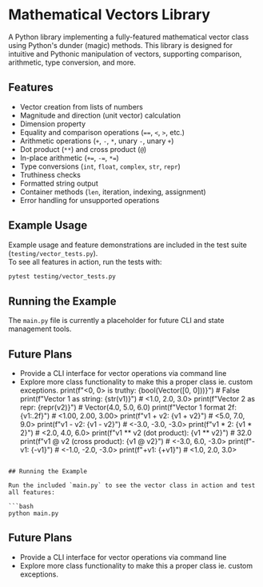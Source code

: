 # Mathematical Vectors Library

A Python library implementing a fully-featured mathematical vector class using Python's dunder (magic) methods. This library is designed for intuitive and Pythonic manipulation of vectors, supporting comparison, arithmetic, type conversion, and more.

## Features

- Vector creation from lists of numbers
- Magnitude and direction (unit vector) calculation
- Dimension property
- Equality and comparison operations (`==`, `<`, `>`, etc.)
- Arithmetic operations (`+`, `-`, `*`, unary `-`, unary `+`)
- Dot product (`**`) and cross product (`@`)
- In-place arithmetic (`+=`, `-=`, `*=`)
- Type conversions (`int`, `float`, `complex`, `str`, `repr`)
- Truthiness checks
- Formatted string output
- Container methods (`len`, iteration, indexing, assignment)
- Error handling for unsupported operations

## Example Usage

Example usage and feature demonstrations are included in the test suite (`testing/vector_tests.py`).  
To see all features in action, run the tests with:

```bash
pytest testing/vector_tests.py
```

## Running the Example

The `main.py` file is currently a placeholder for future CLI and state management tools.

## Future Plans

- Provide a CLI interface for vector operations via command line
- Explore more class functionality to make this a proper class ie. custom exceptions.
print(f"<0, 0> is truthy: {bool(Vector([0, 0]))}")  # False
print(f"Vector 1 as string: {str(v1)}")       # <1.0, 2.0, 3.0>
print(f"Vector 2 as repr: {repr(v2)}")        # Vector(4.0, 5.0, 6.0)
print(f"Vector 1 format 2f: {v1:.2f}")        # <1.00, 2.00, 3.00>
print(f"v1 + v2: {v1 + v2}")                  # <5.0, 7.0, 9.0>
print(f"v1 - v2: {v1 - v2}")                  # <-3.0, -3.0, -3.0>
print(f"v1 * 2: {v1 * 2}")                    # <2.0, 4.0, 6.0>
print(f"v1 ** v2 (dot product): {v1 ** v2}")  # 32.0
print(f"v1 @ v2 (cross product): {v1 @ v2}")  # <-3.0, 6.0, -3.0>
print(f"-v1: {-v1}")                          # <-1.0, -2.0, -3.0>
print(f"+v1: {+v1}")                          # <1.0, 2.0, 3.0>
```

## Running the Example

Run the included `main.py` to see the vector class in action and test all features:

```bash
python main.py
```

## Future Plans

- Provide a CLI interface for vector operations via command line
- Explore more class functionality to make this a proper class ie. custom exceptions.
